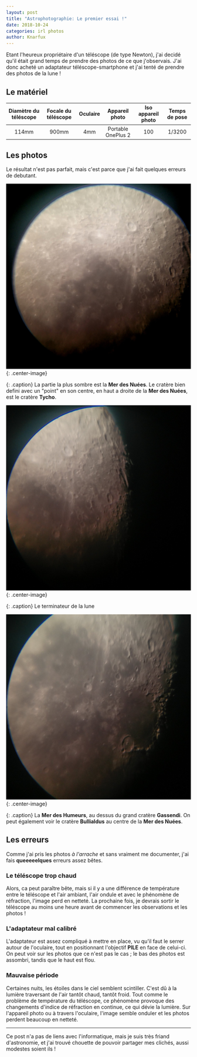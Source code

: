 ```yaml
---
layout: post
title: "Astrophotographie: Le premier essai !"
date: 2018-10-24
categories: irl photos
author: Knarfux
---
```


Etant l'heureux propriétaire d'un téléscope (de type Newton), j'ai decidé qu'il était grand temps de prendre des photos de ce que j'observais. J'ai donc acheté un adaptateur téléscope-smartphone et j'ai tenté de prendre des photos de la lune !

## Le matériel

|Diamètre du téléscope|Focale du téléscope|Oculaire|  Appareil photo  |Iso appareil photo|Temps de pose|
|:-------------------:|:-----------------:|:------:|:----------------:|:--------------------:|:-----------:|
|        114mm        |       900mm       |   4mm  |Portable OnePlus 2|      100      | 1/3200 |

## Les photos

Le résultat n'est pas parfait, mais c'est parce que j'ai fait quelques erreurs de debutant.

![png](/assets/img/tycho.png){: .center-image}

{: .caption}
La partie la plus sombre est la **Mer des Nuées**. Le cratère bien defini avec un "point" en son centre, en haut a droite de la **Mer des Nuées**, est le cratère **Tycho**.

![png](/assets/img/mer_nuees.png){: .center-image}

{: .caption}
Le terminateur de la lune

![png](/assets/img/mer_humeurs.png){: .center-image}

{: .caption}
La **Mer des Humeurs**, au dessus du grand cratère **Gassendi**. On peut également voir le cratère **Bullialdus** au centre de la **Mer des Nuées**.

## Les erreurs

Comme j'ai pris les photos *à l'arrache* et sans vraiment me documenter, j'ai fais **queeeeelques** erreurs assez bêtes.

### Le téléscope trop chaud

Alors, ca peut paraître bête, mais si il y a une différence de température entre le téléscope et l'air ambiant, l'air ondule et avec le phénomène de réfraction, l'image perd en netteté. La prochaine fois, je devrais sortir le téléscope au moins une heure avant de commencer les observations et les photos !

### L'adaptateur mal calibré

L'adaptateur est assez compliqué à mettre en place, vu qu'il faut le serrer autour de l'oculaire, tout en positionnant l'objectif **PILE** en face de celui-ci. On peut voir sur les photos que ce n'est pas le cas ; le bas des photos est assombri, tandis que le haut est flou.

### Mauvaise période

Certaines nuits, les étoiles dans le ciel semblent scintiller. C'est dû à la lumière traversant de l'air tantôt chaud, tantôt froid. Tout comme le problème de température du téléscope, ce phénomène provoque des changements d'indice de réfraction en continue, ce qui dévie la lumière. Sur l'appareil photo ou à travers l'oculaire, l'image semble onduler et les photos perdent beaucoup en netteté.

***

Ce post n'a pas de liens avec l'informatique, mais je suis très friand d'astronomie, et j'ai trouvé chouette de pouvoir partager mes clichés, aussi modestes soient ils !